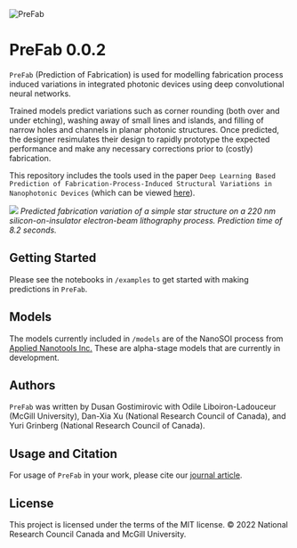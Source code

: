 <img src="images/logo.png" title="PreFab" alt="PreFab">

# PreFab 0.0.2

`PreFab` (Prediction of Fabrication) is used for modelling fabrication process induced variations in integrated photonic devices using deep convolutional neural networks.

Trained models predict variations such as corner rounding (both over and under etching), washing away of small lines and islands, and filling of narrow holes and channels in planar photonic structures. Once predicted, the designer resimulates their design to rapidly prototype the expected performance and make any necessary corrections prior to (costly) fabrication.

This repository includes the tools used in the paper `Deep Learning Based Prediction of Fabrication-Process-Induced Structural Variations in Nanophotonic Devices` (which can be viewed [here](https://pubs.acs.org/doi/10.1021/acsphotonics.1c01973)).

![](images/promo.png)
*Predicted fabrication variation of a simple star structure on a 220 nm silicon-on-insulator electron-beam lithography process. Prediction time of 8.2 seconds.*

## Getting Started
Please see the notebooks in `/examples` to get started with making predictions in `PreFab`.

## Models
The models currently included in `/models` are of the NanoSOI process from [Applied Nanotools Inc.](https://www.appliednt.com/nanosoi-fabrication-service/) These are alpha-stage models that are currently in development.

## Authors
`PreFab` was written by Dusan Gostimirovic with Odile Liboiron-Ladouceur (McGill University), Dan-Xia Xu (National Research Council of Canada), and Yuri Grinberg (National Research Council of Canada).

## Usage and Citation
For usage of `PreFab` in your work, please cite our [journal article](https://pubs.acs.org/doi/10.1021/acsphotonics.1c01973).

## License
This project is licensed under the terms of the MIT license. © 2022 National Research Council Canada and McGill University.
